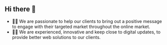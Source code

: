 ## Hi there 👋

* 🙋‍♀️ We are passionate to help our clients to bring out a positive message to engage with their targeted market throughout the online market.
* 👩‍💻 We are experienced, innovative and keep close to digital updates, to provide better web solutions to our clients.

<!--

**Here are some ideas to get you started:**

🙋‍♀️ A short introduction - what is your organization all about?
🌈 Contribution guidelines - how can the community get involved?
👩‍💻 Useful resources - where can the community find your docs? Is there anything else the community should know?
🍿 Fun facts - what does your team eat for breakfast?
🧙 Remember, you can do mighty things with the power of [Markdown](https://docs.github.com/github/writing-on-github/getting-started-with-writing-and-formatting-on-github/basic-writing-and-formatting-syntax)
-->
